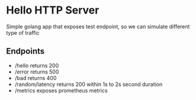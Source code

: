 # Hello HTTP Server

Simple golang app that exposes test endpoint, so we can simulate different type of traffic

## Endpoints

- /hello returns 200
- /error returns 500
- /bad returns 400
- /random/latency returns 200 within 1s to 2s second duration
- /metrics exposes prometheus metrics
